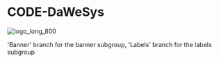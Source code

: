 # CODE-DaWeSys
![logo_long_800](https://github.com/DonSimerino/CODE-DaWeSys/blob/main/logos/code_logo_long_800.png?raw=true)

'Banner' branch for the banner subgroup,
'Labels' branch for the labels subgroup
